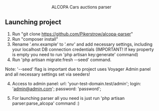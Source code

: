 <p align="center">ALCOPA Cars auctions parser</p>


## Launching project

1. Run "git clone https://github.com/Pikerstrow/alcopa-parser"
2. Run "composer install"
2. Rename '.env.example' to '.env' and add necessary settings, including your localhost DB connection credentials (IMPORTANT! If key property is empty you need to run 'php artisan key:generate' command)
3. Run 'php artisan migrate:fresh --seed' command.

Note: '--seed' flag is important due to project uses Voyager Admin panel and all necessary settings set via seeders!

4. Access to admin panel:
    url: 'your-test-domain.test/admin';
    login: 'admin@admin.com';
    password: 'password';
    
5. For launching parser all you need is just run 'php artisan parser:parse_alcopa' command :)
    
    
    


